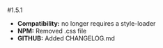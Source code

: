 #1.5.1

* **Compatibility:** no longer requires a style-loader
* **NPM:** Removed .css file
* **GITHUB:** Added CHANGELOG.md

